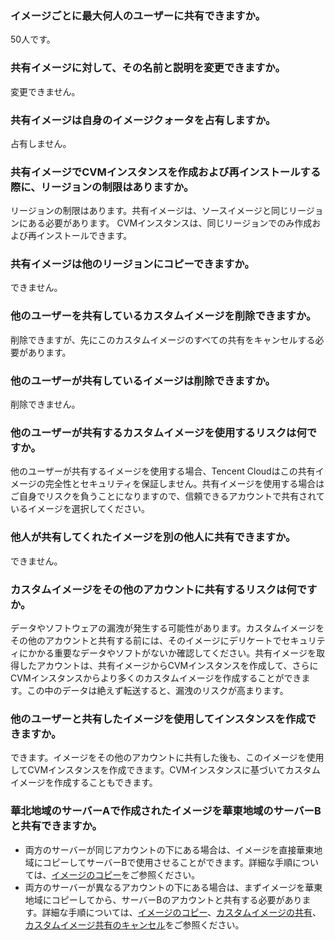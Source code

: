 ### イメージごとに最大何人のユーザーに共有できますか。

50人です。

### 共有イメージに対して、その名前と説明を変更できますか。

変更できません。

### 共有イメージは自身のイメージクォータを占有しますか。

占有しません。

### 共有イメージでCVMインスタンスを作成および再インストールする際に、リージョンの制限はありますか。

リージョンの制限はあります。共有イメージは、ソースイメージと同じリージョンにある必要があります。 CVMインスタンスは、同じリージョンでのみ作成および再インストールできます。

### 共有イメージは他のリージョンにコピーできますか。

できません。

### 他のユーザーを共有しているカスタムイメージを削除できますか。

削除できますが、先にこのカスタムイメージのすべての共有をキャンセルする必要があります。

### 他のユーザーが共有しているイメージは削除できますか。

削除できません。

### 他のユーザーが共有するカスタムイメージを使用するリスクは何ですか。

他のユーザーが共有するイメージを使用する場合、Tencent Cloudはこの共有イメージの完全性とセキュリティを保証しません。共有イメージを使用する場合はご自身でリスクを負うことになりますので、信頼できるアカウントで共有されているイメージを選択してください。

### 他人が共有してくれたイメージを別の他人に共有できますか。

できません。

### カスタムイメージをその他のアカウントに共有するリスクは何ですか。

データやソフトウェアの漏洩が発生する可能性があります。カスタムイメージをその他のアカウントと共有する前には、そのイメージにデリケートでセキュリティにかかる重要なデータやソフトがないか確認してください。共有イメージを取得したアカウントは、共有イメージからCVMインスタンスを作成して、さらにCVMインスタンスからより多くのカスタムイメージを作成することができます。この中のデータは絶えず転送すると、漏洩のリスクが高まります。

### 他のユーザーと共有したイメージを使用してインスタンスを作成できますか。

できます。イメージをその他のアカウントに共有した後も、このイメージを使用してCVMインスタンスを作成できます。CVMインスタンスに基づいてカスタムイメージを作成することもできます。

### 華北地域のサーバーAで作成されたイメージを華東地域のサーバーBと共有できますか。

- 両方のサーバーが同じアカウントの下にある場合は、イメージを直接華東地域にコピーしてサーバーBで使用させることができます。詳細な手順については、[イメージのコピー](https://intl.cloud.tencent.com/document/product/213/4943)をご参照ください。
- 両方のサーバーが異なるアカウントの下にある場合は、まずイメージを華東地域にコピーしてから、サーバーBのアカウントと共有する必要があります。詳細な手順については、[イメージのコピー](https://intl.cloud.tencent.com/document/product/213/4943)、[カスタムイメージの共有](https://intl.cloud.tencent.com/document/product/213/4944)、[カスタムイメージ共有のキャンセル](https://intl.cloud.tencent.com/document/product/213/7148)をご参照ください。

